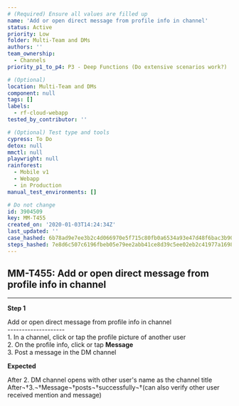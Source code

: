 ```yaml
---
# (Required) Ensure all values are filled up
name: 'Add or open direct message from profile info in channel'
status: Active
priority: Low
folder: Multi-Team and DMs
authors: ''
team_ownership:
  - Channels
priority_p1_to_p4: P3 - Deep Functions (Do extensive scenarios work?)

# (Optional)
location: Multi-Team and DMs
component: null
tags: []
labels:
  - rf-cloud-webapp
tested_by_contributor: ''

# (Optional) Test type and tools
cypress: To Do
detox: null
mmctl: null
playwright: null
rainforest:
  - Mobile v1
  - Webapp
  - in Production
manual_test_environments: []

# Do not change
id: 3904509
key: MM-T455
created_on: '2020-01-03T14:24:34Z'
last_updated: ''
case_hashed: 6b78ad9e7ee3b2c4d066970e5f715c80fb0a6534a93e47d48f6bac3b9096f753727388ed8c4472e68e0cc904fcda98df
steps_hashed: 7e8d6c507c6196fbeb05e79ee2abb41ce8d39c5ee02eb2c41977a16986eb478bbcb2082016a5d09dbcdaeaa9085c2bfc
---
```


<!-- (Auto-generated) Based on frontmatter's "key" and "name" -->

## MM-T455: Add or open direct message from profile info in channel

---

**Step 1**

Add or open direct message from profile info in channel\
\--------------------\
1\. In a channel, click or tap the profile picture of another user\
2\. On the profile info, click or tap **Message**\
3\. Post a message in the DM channel

**Expected**

After 2. DM channel opens with other user's name as the channel title\
After¬†3.¬†Message¬†posts¬†successfully¬†(can also verify other user received mention and message)
